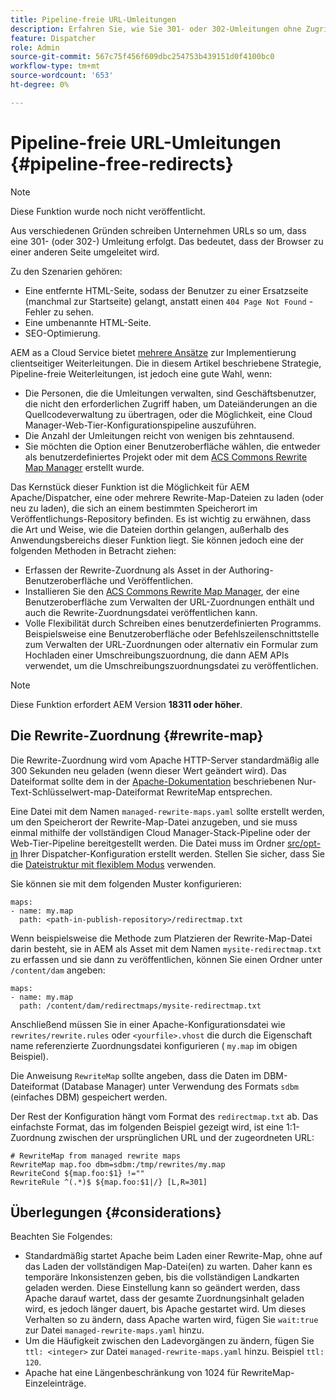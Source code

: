 ```yaml
---
title: Pipeline-freie URL-Umleitungen
description: Erfahren Sie, wie Sie 301- oder 302-Umleitungen ohne Zugriff auf Git- oder Cloud Manager-Pipelines deklarieren.
feature: Dispatcher
role: Admin
source-git-commit: 567c75f456f609dbc254753b439151d0f4100bc0
workflow-type: tm+mt
source-wordcount: '653'
ht-degree: 0%

---
```


# Pipeline-freie URL-Umleitungen {#pipeline-free-redirects}

>[!NOTE]
>Diese Funktion wurde noch nicht veröffentlicht.

Aus verschiedenen Gründen schreiben Unternehmen URLs so um, dass eine 301- (oder 302-) Umleitung erfolgt. Das bedeutet, dass der Browser zu einer anderen Seite umgeleitet wird.

Zu den Szenarien gehören:

* Eine entfernte HTML-Seite, sodass der Benutzer zu einer Ersatzseite (manchmal zur Startseite) gelangt, anstatt einen `404 Page Not Found` -Fehler zu sehen.
* Eine umbenannte HTML-Seite.
* SEO-Optimierung.

AEM as a Cloud Service bietet [mehrere Ansätze](https://experienceleague.adobe.com/en/docs/experience-manager-learn/foundation/administration/url-redirection) zur Implementierung clientseitiger Weiterleitungen. Die in diesem Artikel beschriebene Strategie, Pipeline-freie Weiterleitungen, ist jedoch eine gute Wahl, wenn:

* Die Personen, die die Umleitungen verwalten, sind Geschäftsbenutzer, die nicht den erforderlichen Zugriff haben, um Dateiänderungen an die Quellcodeverwaltung zu übertragen, oder die Möglichkeit, eine Cloud Manager-Web-Tier-Konfigurationspipeline auszuführen.
* Die Anzahl der Umleitungen reicht von wenigen bis zehntausend.
* Sie möchten die Option einer Benutzeroberfläche wählen, die entweder als benutzerdefiniertes Projekt oder mit dem [ACS Commons Rewrite Map Manager](https://adobe-consulting-services.github.io/acs-aem-commons/features/redirect-map-manager/index.html) erstellt wurde.

Das Kernstück dieser Funktion ist die Möglichkeit für AEM Apache/Dispatcher, eine oder mehrere Rewrite-Map-Dateien zu laden (oder neu zu laden), die sich an einem bestimmten Speicherort im Veröffentlichungs-Repository befinden. Es ist wichtig zu erwähnen, dass die Art und Weise, wie die Dateien dorthin gelangen, außerhalb des Anwendungsbereichs dieser Funktion liegt. Sie können jedoch eine der folgenden Methoden in Betracht ziehen:

* Erfassen der Rewrite-Zuordnung als Asset in der Authoring-Benutzeroberfläche und Veröffentlichen.
* Installieren Sie den [ACS Commons Rewrite Map Manager](https://adobe-consulting-services.github.io/acs-aem-commons/features/redirect-map-manager/index.html), der eine Benutzeroberfläche zum Verwalten der URL-Zuordnungen enthält und auch die Rewrite-Zuordnungsdatei veröffentlichen kann.
* Volle Flexibilität durch Schreiben eines benutzerdefinierten Programms. Beispielsweise eine Benutzeroberfläche oder Befehlszeilenschnittstelle zum Verwalten der URL-Zuordnungen oder alternativ ein Formular zum Hochladen einer Umschreibungszuordnung, die dann AEM APIs verwendet, um die Umschreibungszuordnungsdatei zu veröffentlichen.

>[!NOTE]
> Diese Funktion erfordert AEM Version **18311 oder höher**.

## Die Rewrite-Zuordnung {#rewrite-map}

Die Rewrite-Zuordnung wird vom Apache HTTP-Server standardmäßig alle 300 Sekunden neu geladen (wenn dieser Wert geändert wird). Das Dateiformat sollte dem in der [Apache-Dokumentation](https://httpd.apache.org/docs/2.4/rewrite/rewritemap.html#txt) beschriebenen Nur-Text-Schlüsselwert-map-Dateiformat RewriteMap entsprechen.

Eine Datei mit dem Namen `managed-rewrite-maps.yaml` sollte erstellt werden, um den Speicherort der Rewrite-Map-Datei anzugeben, und sie muss einmal mithilfe der vollständigen Cloud Manager-Stack-Pipeline oder der Web-Tier-Pipeline bereitgestellt werden. Die Datei muss im Ordner [src/opt-in](https://github.com/adobe/aem-project-archetype/tree/develop/src/main/archetype/dispatcher.cloud/src/opt-in) Ihrer Dispatcher-Konfiguration erstellt werden. Stellen Sie sicher, dass Sie die [Dateistruktur mit flexiblem Modus](/help/implementing/dispatcher/validation-debug.md#flexible-mode-file-structure) verwenden.

Sie können sie mit dem folgenden Muster konfigurieren:

```
maps:
- name: my.map
  path: <path-in-publish-repository>/redirectmap.txt
```

Wenn beispielsweise die Methode zum Platzieren der Rewrite-Map-Datei darin besteht, sie in AEM als Asset mit dem Namen `mysite-redirectmap.txt` zu erfassen und sie dann zu veröffentlichen, können Sie einen Ordner unter `/content/dam` angeben:

```
maps:
- name: my.map
  path: /content/dam/redirectmaps/mysite-redirectmap.txt
```

Anschließend müssen Sie in einer Apache-Konfigurationsdatei wie `rewrites/rewrite.rules` oder `<yourfile>.vhost` die durch die Eigenschaft name referenzierte Zuordnungsdatei konfigurieren ( `my.map` im obigen Beispiel).

Die Anweisung `RewriteMap` sollte angeben, dass die Daten im DBM-Dateiformat (Database Manager) unter Verwendung des Formats `sdbm` (einfaches DBM) gespeichert werden.

Der Rest der Konfiguration hängt vom Format des `redirectmap.txt` ab. Das einfachste Format, das im folgenden Beispiel gezeigt wird, ist eine 1:1-Zuordnung zwischen der ursprünglichen URL und der zugeordneten URL:

```
# RewriteMap from managed rewrite maps
RewriteMap map.foo dbm=sdbm:/tmp/rewrites/my.map
RewriteCond ${map.foo:$1} !=""
RewriteRule ^(.*)$ ${map.foo:$1|/} [L,R=301]
```


## Überlegungen {#considerations}

Beachten Sie Folgendes:

* Standardmäßig startet Apache beim Laden einer Rewrite-Map, ohne auf das Laden der vollständigen Map-Datei(en) zu warten. Daher kann es temporäre Inkonsistenzen geben, bis die vollständigen Landkarten geladen werden. Diese Einstellung kann so geändert werden, dass Apache darauf wartet, dass der gesamte Zuordnungsinhalt geladen wird, es jedoch länger dauert, bis Apache gestartet wird. Um dieses Verhalten so zu ändern, dass Apache warten wird, fügen Sie `wait:true` zur Datei `managed-rewrite-maps.yaml` hinzu.
* Um die Häufigkeit zwischen den Ladevorgängen zu ändern, fügen Sie `ttl: <integer>` zur Datei `managed-rewrite-maps.yaml` hinzu. Beispiel `ttl: 120`.
* Apache hat eine Längenbeschränkung von 1024 für RewriteMap-Einzeleinträge.
